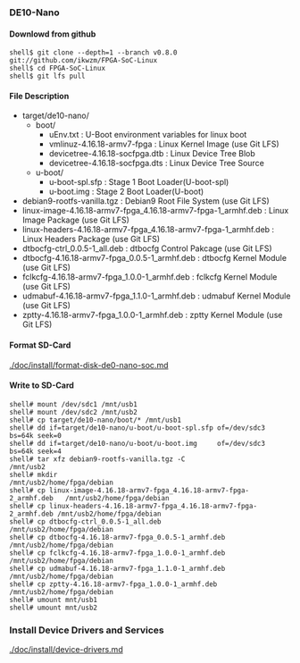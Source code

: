 ### DE10-Nano

#### Downlowd from github

```console
shell$ git clone --depth=1 --branch v0.8.0 git://github.com/ikwzm/FPGA-SoC-Linux
shell$ cd FPGA-SoC-Linux
shell$ git lfs pull
```

#### File Description

 * target/de10-nano/
   + boot/
     - uEnv.txt                                                    : U-Boot environment variables for linux boot
     - vmlinuz-4.16.18-armv7-fpga                                  : Linux Kernel Image       (use Git LFS)
     - devicetree-4.16.18-socfpga.dtb                              : Linux Device Tree Blob   
     - devicetree-4.16.18-socfpga.dts                              : Linux Device Tree Source
   + u-boot/
     - u-boot-spl.sfp                                              : Stage 1 Boot Loader(U-boot-spl)
     - u-boot.img                                                  : Stage 2 Boot Loader(U-boot)
 * debian9-rootfs-vanilla.tgz                                      : Debian9 Root File System (use Git LFS)
 * linux-image-4.16.18-armv7-fpga_4.16.18-armv7-fpga-1_armhf.deb   : Linux Image Package      (use Git LFS)
 * linux-headers-4.16.18-armv7-fpga_4.16.18-armv7-fpga-1_armhf.deb : Linux Headers Package    (use Git LFS)
 * dtbocfg-ctrl_0.0.5-1_all.deb                                    : dtbocfg Control Pakcage  (use Git LFS)
 * dtbocfg-4.16.18-armv7-fpga_0.0.5-1_armhf.deb                    : dtbocfg Kernel Module    (use Git LFS)
 * fclkcfg-4.16.18-armv7-fpga_1.0.0-1_armhf.deb                    : fclkcfg Kernel Module    (use Git LFS)
 * udmabuf-4.16.18-armv7-fpga_1.1.0-1_armhf.deb                    : udmabuf Kernel Module    (use Git LFS)
 * zptty-4.16.18-armv7-fpga_1.0.0-1_armhf.deb                      : zptty   Kernel Module    (use Git LFS)

#### Format SD-Card

[./doc/install/format-disk-de0-nano-soc.md](format-disk-de0-nano-soc.md)

#### Write to SD-Card

````console
shell# mount /dev/sdc1 /mnt/usb1
shell# mount /dev/sdc2 /mnt/usb2
shell# cp target/de10-nano/boot/* /mnt/usb1
shell# dd if=target/de10-nano/u-boot/u-boot-spl.sfp of=/dev/sdc3 bs=64k seek=0
shell# dd if=target/de10-nano/u-boot/u-boot.img     of=/dev/sdc3 bs=64k seek=4
shell# tar xfz debian9-rootfs-vanilla.tgz -C                              /mnt/usb2
shell# mkdir                                                              /mnt/usb2/home/fpga/debian
shell# cp linux-image-4.16.18-armv7-fpga_4.16.18-armv7-fpga-2_armhf.deb   /mnt/usb2/home/fpga/debian
shell# cp linux-headers-4.16.18-armv7-fpga_4.16.18-armv7-fpga-2_armhf.deb /mnt/usb2/home/fpga/debian
shell# cp dtbocfg-ctrl_0.0.5-1_all.deb                                    /mnt/usb2/home/fpga/debian
shell# cp dtbocfg-4.16.18-armv7-fpga_0.0.5-1_armhf.deb                    /mnt/usb2/home/fpga/debian
shell# cp fclkcfg-4.16.18-armv7-fpga_1.0.0-1_armhf.deb                    /mnt/usb2/home/fpga/debian
shell# cp udmabuf-4.16.18-armv7-fpga_1.1.0-1_armhf.deb                    /mnt/usb2/home/fpga/debian
shell# cp zptty-4.16.18-armv7-fpga_1.0.0-1_armhf.deb                      /mnt/usb2/home/fpga/debian
shell# umount mnt/usb1
shell# umount mnt/usb2
````

### Install Device Drivers and Services

[./doc/install/device-drivers.md](device-drivers.md)

